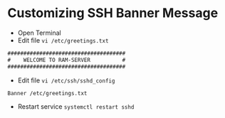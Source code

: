 # Customizing SSH Banner Message

* Open Terminal
* Edit file `vi /etc/greetings.txt`

```txt
#####################################
#    WELCOME TO RAM-SERVER          #
#####################################
```

* Edit file `vi /etc/ssh/sshd_config`

```txt
Banner /etc/greetings.txt
```

* Restart service `systemctl restart sshd`
